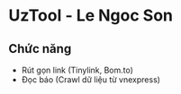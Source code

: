 # UzTool - Le Ngoc Son
## Chức năng
- Rút gọn link (Tinylink, Bom.to)
- Đọc báo (Crawl dữ liệu từ vnexpress)
